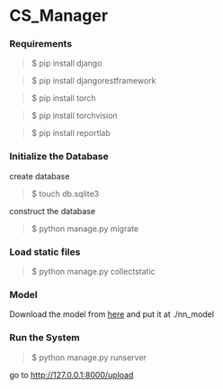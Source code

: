 # CS_Manager

### Requirements
> $ pip install django

> $ pip install djangorestframework

> $ pip install torch

> $ pip install torchvision

> $ pip install reportlab

### Initialize the Database
create database
> $ touch db.sqlite3

construct the database
> $ python manage.py migrate

### Load static files
> $ python manage.py collectstatic

### Model
Download the model from [here](https://drive.google.com/file/d/10At8oja9Lga58Lyr1uHkx4FYWQTVp4FP/view?usp=share_link) and put it at ./nn_model

### Run the System
> $ python manage.py runserver

go to http://127.0.0.1:8000/upload
